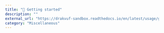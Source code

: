 ```yaml
---
title: "👋 Getting started"
description: ""
external_url: "https://drakvuf-sandbox.readthedocs.io/en/latest/usage/getting_started.html"
category: "Miscellaneous"
---
```

